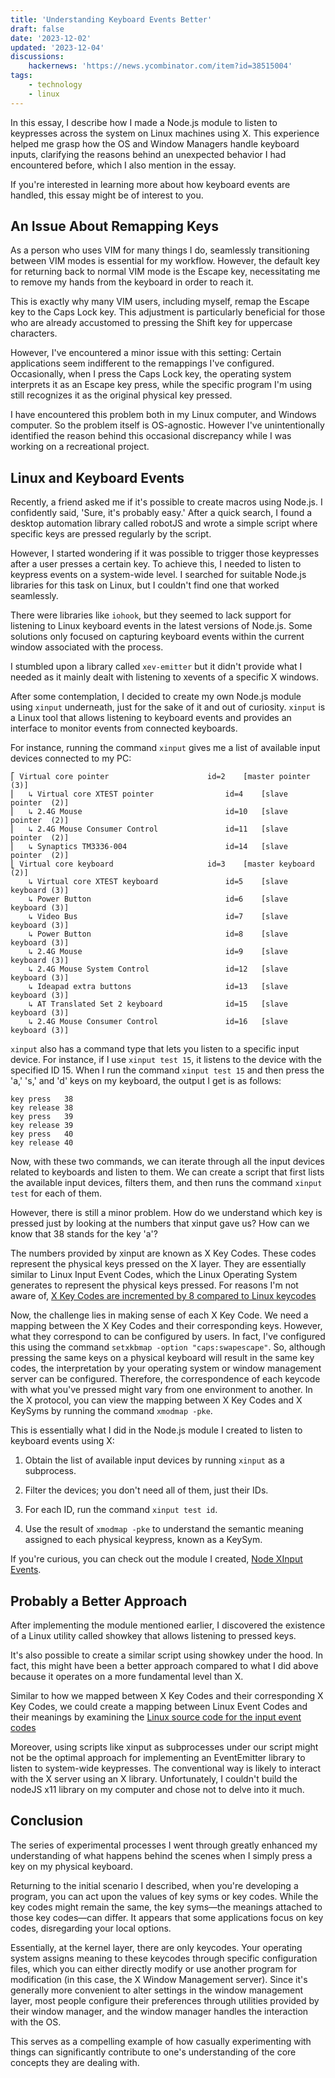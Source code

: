 ```yaml
---
title: 'Understanding Keyboard Events Better'
draft: false
date: '2023-12-02'
updated: '2023-12-04'
discussions:
    hackernews: 'https://news.ycombinator.com/item?id=38515004'
tags:
    - technology
    - linux
---
```


In this essay, I describe how I made a Node.js module to listen to keypresses
across the system on Linux machines using X. This experience helped me grasp
how the OS and Window Managers handle keyboard inputs, clarifying the reasons
behind an unexpected behavior I had encountered before, which I also mention in
the essay.

If you're interested in learning more about how keyboard events are handled,
this essay might be of interest to you.

## An Issue About Remapping Keys

As a person who uses VIM for many things I do, seamlessly transitioning between
VIM modes is essential for my workflow. However, the default key for returning
back to normal VIM mode is the Escape key, necessitating me to remove my hands
from the keyboard in order to reach it.

This is exactly why many VIM users, including myself, remap the Escape key to
the Caps Lock key. This adjustment is particularly beneficial for those who are
already accustomed to pressing the Shift key for uppercase characters.

However, I've encountered a minor issue with this setting: Certain applications
seem indifferent to the remappings I've configured. Occasionally, when I press
the Caps Lock key, the operating system interprets it as an Escape key press,
while the specific program I'm using still recognizes it as the original
physical key pressed.

I have encountered this problem both in my Linux computer, and Windows
computer. So the problem itself is OS-agnostic. However I've unintentionally
identified the reason behind this occasional discrepancy while I was working on
a recreational project.

## Linux and Keyboard Events

Recently, a friend asked me if it's possible to create macros using Node.js. I
confidently said, 'Sure, it's probably easy.' After a quick search, I found a
desktop automation library called robotJS and wrote a simple script where
specific keys are pressed regularly by the script.

However, I started wondering if it was possible to trigger those keypresses
after a user presses a certain key. To achieve this, I needed to listen to
keypress events on a system-wide level. I searched for suitable Node.js
libraries for this task on Linux, but I couldn't find one that worked
seamlessly.

There were libraries like ``iohook``, but they seemed to lack support for
listening to Linux keyboard events in the latest versions of Node.js. Some
solutions only focused on capturing keyboard events within the current window
associated with the process.

I stumbled upon a library called ``xev-emitter`` but it didn't provide what I
needed as it mainly dealt with listening to xevents of a specific X windows.

After some contemplation, I decided to create my own Node.js module using
``xinput`` underneath, just for the sake of it and out of curiosity. ``xinput``
is a Linux tool that allows listening to keyboard events and provides an
interface to monitor events from connected keyboards.

For instance, running the command ``xinput`` gives me a list of available input
devices connected to my PC:

```
⎡ Virtual core pointer                    	id=2	[master pointer  (3)]
⎜   ↳ Virtual core XTEST pointer              	id=4	[slave  pointer  (2)]
⎜   ↳ 2.4G Mouse                              	id=10	[slave  pointer  (2)]
⎜   ↳ 2.4G Mouse Consumer Control             	id=11	[slave  pointer  (2)]
⎜   ↳ Synaptics TM3336-004                    	id=14	[slave  pointer  (2)]
⎣ Virtual core keyboard                   	id=3	[master keyboard (2)]
    ↳ Virtual core XTEST keyboard             	id=5	[slave  keyboard (3)]
    ↳ Power Button                            	id=6	[slave  keyboard (3)]
    ↳ Video Bus                               	id=7	[slave  keyboard (3)]
    ↳ Power Button                            	id=8	[slave  keyboard (3)]
    ↳ 2.4G Mouse                              	id=9	[slave  keyboard (3)]
    ↳ 2.4G Mouse System Control               	id=12	[slave  keyboard (3)]
    ↳ Ideapad extra buttons                   	id=13	[slave  keyboard (3)]
    ↳ AT Translated Set 2 keyboard            	id=15	[slave  keyboard (3)]
    ↳ 2.4G Mouse Consumer Control             	id=16	[slave  keyboard (3)]
```

`xinput` also has a command type that lets you listen to a specific input
device. For instance, if I use `xinput test 15`, it listens to the device with
the specified ID 15. When I run the command `xinput test 15` and then press the
'a,' 's,' and 'd' keys on my keyboard, the output I get is as follows:

```
key press   38
key release 38
key press   39
key release 39
key press   40
key release 40
```

Now, with these two commands, we can iterate through all the input devices
related to keyboards and listen to them. We can create a script that first
lists the available input devices, filters them, and then runs the command
`xinput test` for each of them.

However, there is still a minor problem. How do we understand which key is
pressed just by looking at the numbers that xinput gave us? How can we know
that 38 stands for the key 'a'?

The numbers provided by xinput are known as X Key Codes. These codes represent
the physical keys pressed on the X layer. They are essentially similar to Linux
Input Event Codes, which the Linux Operating System generates to represent the
physical keys pressed. For reasons I'm not aware of, [X Key Codes are
incremented by 8 compared to Linux
keycodes](https://wiki.archlinux.org/title/Keyboard_input#Identifying_keycodes_in_console)

Now, the challenge lies in making sense of each X Key Code. We need a mapping
between the X Key Codes and their corresponding keys. However, what they
correspond to can be configured by users. In fact, I've configured this using
the command `setxkbmap -option "caps:swapescape"`. So, although pressing the
same keys on a physical keyboard will result in the same key codes, the
interpretation by your operating system or window management server can be
configured. Therefore, the correspondence of each keycode with what you've
pressed might vary from one environment to another. In the X protocol, you can
view the mapping between X Key Codes and X KeySyms by running the command
`xmodmap -pke`.

This is essentially what I did in the Node.js module I created to listen to
keyboard events using X:

1) Obtain the list of available input devices by running `xinput` as a
subprocess.

2) Filter the devices; you don't need all of them, just their IDs.

3) For each ID, run the command `xinput test id`.

4) Use the result of `xmodmap -pke` to understand the semantic meaning assigned
to each physical keypress, known as a KeySym.

If you're curious, you can check out the module I created,
[Node XInput Events](https://github.com/kugurerdem/node-xinput-events).

## Probably a Better Approach

After implementing the module mentioned earlier, I discovered the existence of
a Linux utility called showkey that allows listening to pressed keys.

It's also possible to create a similar script using showkey under the hood. In
fact, this might have been a better approach compared to what I did above
because it operates on a more fundamental level than X.

Similar to how we mapped between X Key Codes and their corresponding X Key
Codes, we could create a mapping between Linux Event Codes and their meanings
by examining the [Linux source code for the input event
codes](https://github.com/torvalds/linux/blob/master/include/uapi/linux/input-event-codes.h)

Moreover, using scripts like xinput as subprocesses under our script might not
be the optimal approach for implementing an EventEmitter library to listen to
system-wide keypresses. The conventional way is likely to interact with the X
server using an X library. Unfortunately, I couldn't build the nodeJS x11
library on my computer and chose not to delve into it much.

## Conclusion

The series of experimental processes I went through greatly enhanced my
understanding of what happens behind the scenes when I simply press a key on my
physical keyboard.

Returning to the initial scenario I described, when you're developing a
program, you can act upon the values of key syms or key codes. While the key
codes might remain the same, the key syms—the meanings attached to those key
codes—can differ. It appears that some applications focus on key codes,
disregarding your local options.

Essentially, at the kernel layer, there are only keycodes. Your operating
system assigns meaning to these keycodes through specific configuration files,
which you can either directly modify or use another program for modification
(in this case, the X Window Management server). Since it's generally more
convenient to alter settings in the window management layer, most people
configure their preferences through utilities provided by their window manager,
and the window manager handles the interaction with the OS.

This serves as a compelling example of how casually experimenting with things
can significantly contribute to one's understanding of the core concepts they
are dealing with.
